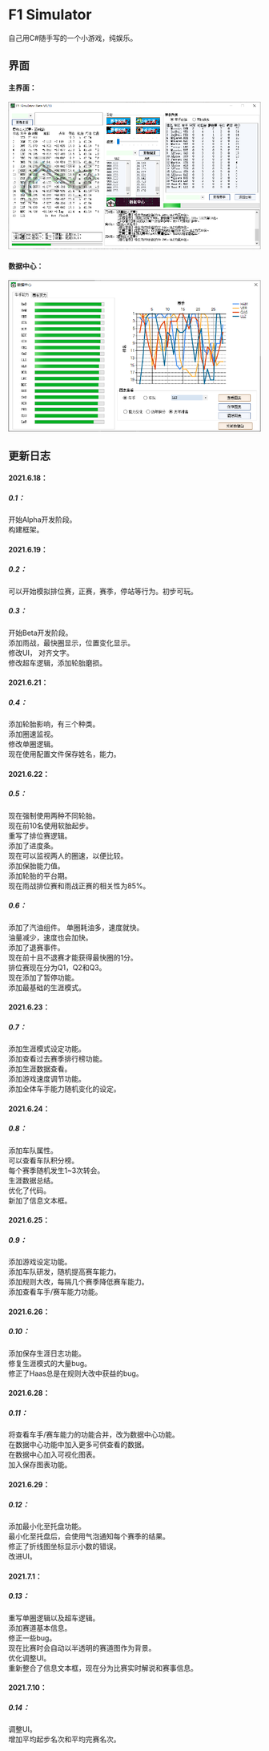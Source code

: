 # F1 Simulator
 自己用C#随手写的一个小游戏，纯娱乐。
## 界面
#### 主界面：
![image](https://github.com/Firemountaincold/F1-Simulator/blob/main/Image1.png)
#### 数据中心：
![image](https://github.com/Firemountaincold/F1-Simulator/blob/main/Image2.png)
## 更新日志
#### 2021.6.18：
##### 0.1：
开始Alpha开发阶段。   
构建框架。
#### 2021.6.19：
##### 0.2：
可以开始模拟排位赛，正赛，赛季，停站等行为。初步可玩。
##### 0.3：
开始Beta开发阶段。     
添加雨战，最快圈显示，位置变化显示。   
修改UI， 对齐文字。   
修改超车逻辑，添加轮胎磨损。
#### 2021.6.21：
##### 0.4：
添加轮胎影响，有三个种类。   
添加圈速监视。   
修改单圈逻辑。   
现在使用配置文件保存姓名，能力。
#### 2021.6.22：
##### 0.5：
现在强制使用两种不同轮胎。   
现在前10名使用软胎起步。   
重写了排位赛逻辑。   
添加了进度条。   
现在可以监视两人的圈速，以便比较。   
添加保胎能力值。   
添加轮胎的平台期。   
现在雨战排位赛和雨战正赛的相关性为85%。   
##### 0.6：
添加了汽油组件。 
单圈耗油多，速度就快。  
油量减少，速度也会加快。   
添加了退赛事件。   
现在前十且不退赛才能获得最快圈的1分。   
排位赛现在分为Q1，Q2和Q3。   
现在添加了暂停功能。   
添加最基础的生涯模式。
#### 2021.6.23：
##### 0.7：
添加生涯模式设定功能。   
添加查看过去赛季排行榜功能。   
添加生涯数据查看。   
添加游戏速度调节功能。   
添加全体车手能力随机变化的设定。
#### 2021.6.24：
##### 0.8：
添加车队属性。    
可以查看车队积分榜。   
每个赛季随机发生1~3次转会。   
生涯数据总结。   
优化了代码。   
新加了信息文本框。
#### 2021.6.25：
##### 0.9：
添加游戏设定功能。   
添加车队研发，随机提高赛车能力。   
添加规则大改，每隔几个赛季降低赛车能力。   
添加查看车手/赛车能力功能。
#### 2021.6.26：
##### 0.10：
添加保存生涯日志功能。   
修复生涯模式的大量bug。   
修正了Haas总是在规则大改中获益的bug。
#### 2021.6.28：
##### 0.11：
将查看车手/赛车能力的功能合并，改为数据中心功能。   
在数据中心功能中加入更多可供查看的数据。   
在数据中心加入可视化图表。   
加入保存图表功能。
#### 2021.6.29：
##### 0.12：
添加最小化至托盘功能。   
最小化至托盘后，会使用气泡通知每个赛季的结果。   
修正了折线图坐标显示小数的错误。   
改进UI。
#### 2021.7.1：
##### 0.13：
重写单圈逻辑以及超车逻辑。   
添加赛道基本信息。   
修正一些bug。   
现在比赛时会自动以半透明的赛道图作为背景。   
优化调整UI。   
重新整合了信息文本框，现在分为比赛实时解说和赛事信息。
#### 2021.7.10：
##### 0.14：
调整UI。     
增加平均起步名次和平均完赛名次。


